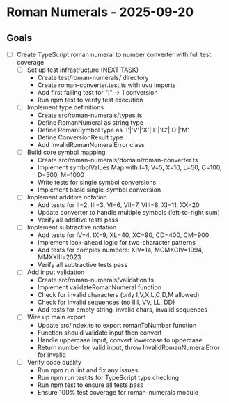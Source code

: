# Roman Numerals - 2025-09-20

## Goals

- [ ] Create TypeScript roman numeral to number converter with full test coverage
  - [ ] Set up test infrastructure (NEXT TASK)
    - Create test/roman-numerals/ directory
    - Create roman-converter.test.ts with uvu imports
    - Add first failing test for "I" → 1 conversion
    - Run npm test to verify test execution
  - [ ] Implement type definitions
    - Create src/roman-numerals/types.ts
    - Define RomanNumeral as string type
    - Define RomanSymbol type as 'I'|'V'|'X'|'L'|'C'|'D'|'M'
    - Define ConversionResult type
    - Add InvalidRomanNumeralError class
  - [ ] Build core symbol mapping
    - Create src/roman-numerals/domain/roman-converter.ts
    - Implement symbolValues Map with I=1, V=5, X=10, L=50, C=100, D=500, M=1000
    - Write tests for single symbol conversions
    - Implement basic single-symbol conversion
  - [ ] Implement additive notation
    - Add tests for II=2, III=3, VI=6, VII=7, VIII=8, XI=11, XX=20
    - Update converter to handle multiple symbols (left-to-right sum)
    - Verify all additive tests pass
  - [ ] Implement subtractive notation
    - Add tests for IV=4, IX=9, XL=40, XC=90, CD=400, CM=900
    - Implement look-ahead logic for two-character patterns
    - Add tests for complex numbers: XIV=14, MCMXCIV=1994, MMXXIII=2023
    - Verify all subtractive tests pass
  - [ ] Add input validation
    - Create src/roman-numerals/validation.ts
    - Implement validateRomanNumeral function
    - Check for invalid characters (only I,V,X,L,C,D,M allowed)
    - Check for invalid sequences (no IIII, VV, LL, DD)
    - Add tests for empty string, invalid chars, invalid sequences
  - [ ] Wire up main export
    - Update src/index.ts to export romanToNumber function
    - Function should validate input then convert
    - Handle uppercase input, convert lowercase to uppercase
    - Return number for valid input, throw InvalidRomanNumeralError for invalid
  - [ ] Verify code quality
    - Run npm run lint and fix any issues
    - Run npm run test:ts for TypeScript type checking
    - Run npm test to ensure all tests pass
    - Ensure 100% test coverage for roman-numerals module
